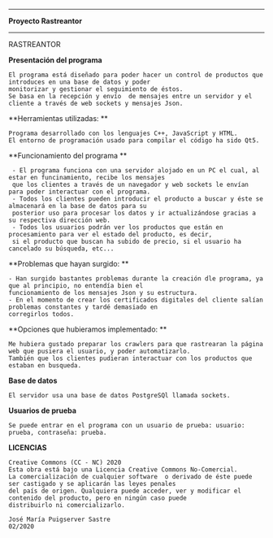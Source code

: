  ****************************
 ****Proyecto Rastreantor****
 ****************************
 
 RASTREANTOR
 
 **Presentación del programa**
    
    El programa está diseñado para poder hacer un control de productos que introduces en una base de datos y poder
    monitorizar y gestionar el seguimiento de éstos. 
    Se basa en la recepción y envío  de mensajes entre un servidor y el cliente a través de web sockets y mensajes Json. 
    
 **Herramientas utilizadas: ** 
    
    Programa desarrollado con los lenguajes C++, JavaScript y HTML.
    El entorno de programación usado para compilar el código ha sido Qt5.
 
 **Funcionamiento del programa **
    
     - El programa funciona con una servidor alojado en un PC el cual, al estar en funcinamiento, recibe los mensajes
     que los clientes a través de un navegador y web sockets le envían para poder interactuar con el programa.
     - Todos los clientes pueden introducir el producto a buscar y éste se almacenará en la base de datos para su
     posterior uso para procesar los datos y ir actualizándose gracias a su respectiva dirección web. 
     - Todos los usuarios podrán ver los productos que están en procesamiento para ver el estado del producto, es decir,
     si el producto que buscan ha subido de precio, si el usuario ha cancelado su búsqueda, etc...
     
     
 **Problemas que hayan surgido: **
    
    - Han surgido bastantes problemas durante la creación dle programa, ya que al principio, no entendía bien el
    funcionamiento de los mensajes Json y su estructura. 
    - En el momento de crear los certificados digitales del cliente salían problemas constantes y tardé demasiado en
    corregirlos todos. 
    
 **Opciones que hubieramos implementado: **
    
    Me hubiera gustado preparar los crawlers para que rastrearan la página web que pusiera el usuario, y poder automatizarlo.
    También que los clientes pudieran interactuar con los productos que estaban en busqueda.
    
    
 **Base de datos**
 
    El servidor usa una base de datos PostgreSQl llamada sockets. 
    
  **Usuarios de prueba**
  
    Se puede entrar en el programa con un usuario de prueba: usuario: prueba, contraseña: prueba.
    
 **LICENCIAS**
 
    
    Creative Commons (CC - NC) 2020
    Esta obra está bajo una Licencia Creative Commons No-Comercial. 
    La comercialización de cualquier software  o derivado de éste puede ser castigado y se aplicarán las leyes penales
    del país de origen. Qualquiera puede acceder, ver y modificar el contenido del producto, pero en ningún caso puede
    distribuirlo ni comercializarlo. 
    
    José María Puigserver Sastre
    02/2020

